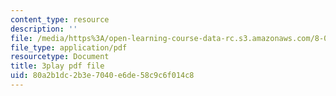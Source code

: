 ```yaml
---
content_type: resource
description: ''
file: /media/https%3A/open-learning-course-data-rc.s3.amazonaws.com/8-01sc-classical-mechanics-fall-2016/80a2b1dc2b3e7040e6de58c9c6f014c8_EhgF2OViDDs.pdf
file_type: application/pdf
resourcetype: Document
title: 3play pdf file
uid: 80a2b1dc-2b3e-7040-e6de-58c9c6f014c8
---
```

